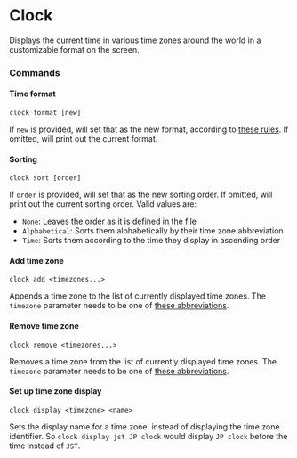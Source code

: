 # Clock

Displays the current time in various time zones around the world in a customizable format on the screen.

### Commands

#### Time format

```
clock format [new]
```

If `new` is provided, will set that as the new format, according to [these rules](http://www.cplusplus.com/reference/ctime/strftime/). If omitted, will print out the current format.

#### Sorting

```
clock sort [order]
```

If `order` is provided, will set that as the new sorting order. If omitted, will print out the current sorting order. Valid values are:
* `None`: Leaves the order as it is defined in the file
* `Alphabetical`: Sorts them alphabetically by their time zone abbreviation
* `Time`: Sorts them according to the time they display in ascending order

#### Add time zone

```
clock add <timezones...>
```

Appends a time zone to the list of currently displayed time zones. The `timezone` parameter needs to be one of [these abbreviations](https://github.com/Windower/Lua/blob/4.1-dev/addons/Clock/time_zones.lua).

#### Remove time zone

```
clock remove <timezones...>
```

Removes a time zone from the list of currently displayed time zones. The `timezone` parameter needs to be one of [these abbreviations](https://github.com/Windower/Lua/blob/4.1-dev/addons/Clock/time_zones.lua).

#### Set up time zone display

```
clock display <timezone> <name>
```

Sets the display name for a time zone, instead of displaying the time zone identifier. So `clock display jst JP clock` would display `JP clock` before the time instead of `JST`.
